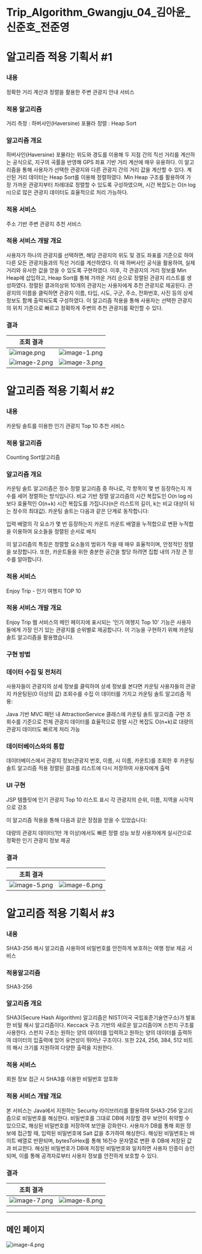 # Trip_Algorithm_Gwangju_04_김아윤_신준호_전준영

# 알고리즘 적용 기획서 \#1

### 내용 
정확한 거리 계산과 정렬을 활용한 주변 관광지 안내 서비스

### 적용 알고리즘
거리 측정 : 하버사인(Haversine) 포뮬라
정렬 : Heap Sort

### 알고리즘 개요
하버사인(Haversine) 포뮬라는 위도와 경도를 이용해 두 지점 간의 직선 거리를 계산하는 공식으로, 지구의 곡률을 반영해 GPS 좌표 기반 거리 계산에 매우 유용하다. 이 알고리즘을 통해 사용자가 선택한 관광지와 다른 관광지 간의 거리 값을 계산할 수 있다.
계산된 거리 데이터는 Heap Sort를 이용해 정렬하였다. Min Heap 구조를 활용하여 가장 가까운 관광지부터 차례대로 정렬할 수 있도록 구성하였으며, 시간 복잡도는 O(n log n)으로 많은 관광지 데이터도 효율적으로 처리 가능하다.

### 적용 서비스
주소 기반 주변 관광지 추천 서비스

### 적용 서비스 개발 개요
사용자가 하나의 관광지를 선택하면, 해당 관광지의 위도 및 경도 좌표를 기준으로 하여 다른 모든 관광지들과의 직선 거리를 계산하였다. 이 때 하버사인 공식을 활용하여, 실제 거리와 유사한 값을 얻을 수 있도록 구현하였다.
이후, 각 관광지의 거리 정보를 Min Heap에 삽입하고, Heap Sort를 통해 가까운 거리 순으로 정렬된 관광지 리스트를 생성하였다. 정렬된 결과의상위 10개의 관광지는 사용자에게 추천 관광지로 제공된다. 관광지의 이름을 클릭하면 관광지 이름, 타입, 시도, 구군, 주소, 전화번호, 사진 등의 상세 정보도 함께 출력되도록 구성하였다.
이 알고리즘 적용을 통해 사용자는 선택한 관광지의 위치 기준으로 빠르고 정확하게 주변의 추천 관광지를 확인할 수 있다.

### 결과
| 조회 결과 |  |
|------------|------------|
| ![image.png](./img/image.png) | ![image-1.png](./img/image-1.png) |
| ![image-2.png](./img/image-2.png) | ![image-3.png](./img/image-3.png) |


# 알고리즘 적용 기획서 \#2

### 내용 
카운팅 솔트를 이용한 인기 관광지 Top 10 추천 서비스

### 적용 알고리즘 
Counting Sort알고리즘

### 알고리즘 개요
카운팅 솔트 알고리즘은 정수 정렬 알고리즘 중 하나로, 각 항목이 몇 번 등장하는지 개수를 세어 정렬하는 방식입니다. 비교 기반 정렬 알고리즘의 시간 복잡도인 O(n log n)보다 효율적인 O(n+k) 시간 복잡도를 가집니다(n은 리스트의 길이, k는 비교 대상이 되는 정수의 최대값).
카운팅 솔트는 다음과 같은 단계로 동작합니다:

입력 배열의 각 요소가 몇 번 등장하는지 카운트
카운트 배열을 누적합으로 변환
누적합을 이용하여 요소들을 정렬된 순서로 배치

이 알고리즘의 특징은 정렬할 요소들의 범위가 작을 때 매우 효율적이며, 안정적인 정렬을 보장합니다. 
또한, 카운트들을 위한 충분한 공간을 할당 하려면 집합 내의 가장 큰 정수를 알아합니다.

### 적용 서비스 
Enjoy Trip - 인기 여행지 TOP 10

### 적용 서비스 개발 개요

Enjoy Trip 웹 서비스의 메인 페이지에 표시되는 '인기 여행지 Top 10' 기능은 
사용자들에게 가장 인기 있는 관광지를 순위별로 제공합니다. 
이 기능을 구현하기 위해 카운팅 솔트 알고리즘을 활용했습니다.

### 구현 방법

### 데이터 수집 및 전처리

사용자들이 관광지의 상세 정보를 클릭하여 상세 정보를 본다면 카운팅
사용자들의 관광지 카운팅된(0 이상의 값) 조회수를 수집
이 데이터를 가지고 카운팅 솔트 알고리즘 적용:

Java 기반 MVC 패턴 내 AttractionService 클래스에 카운팅 솔트 알고리즘 구현
조회수를 기준으로 전체 관광지 데이터를 효율적으로 정렬
시간 복잡도 O(n+k)로 대량의 관광지 데이터도 빠르게 처리 가능

### 데이터베이스와의 통합

데이터베이스에서 관광지 정보(관광지 번호, 이름, 시 이름, 카운트)를 조회한 후 카운팅 솔트 알고리즘 적용
정렬된 결과를 리스트에 다시 저장하여 사용자에게 출력

### UI 구현
JSP 템플릿에 인기 관광지 Top 10 리스트 표시
각 관광지의 순위, 이름, 지역을 시각적으로 강조

이 알고리즘 적용을 통해 다음과 같은 장점을 얻을 수 있었습니다:

대량의 관광지 데이터(1만 개 이상)에서도 빠른 정렬 성능 보장
사용자에게 실시간으로 정확한 인기 관광지 정보 제공

### 결과
| 조회 결과 |  |
|------------|------------|
| ![image-5.png](./img/image-5.png) | ![image-6.png](./img/image-6.png) |



# 알고리즘 적용 기획서 \#3
### 내용
SHA3-256 해시 알고리즘 사용하여 비밀번호를 안전하게 보호하는 여행 정보 제공 서비스

### 적용알고리즘
SHA3-256

### 알고리즘 개요
SHA3(Secure Hash Algorithm) 알고리즘은 NIST(미국 국립표준기술연구소)가 발표한 비밀 해시 알고리즘이다. Keccack 구조 기반의 새로운 알고리즘이며 스펀지 구조를 사용한다. 스펀지 구조는 원하는 양의 데이터를 입력하고 원하는 양의 데이터를 출력하여 데이터의 입출력에 있어 유연성이 뛰어난 구조이다. 또한 224, 256, 384, 512 비트의 해시 크기를 지원하여 다양한 출력을 지원한다.

### 적용 서비스
회원 정보 접근 시 SHA3를 이용한 비밀번호 암호화

### 적용 서비스 개발 개요 
본 서비스는 Java에서 지원하는 Security 라이브러리를 활용하여 SHA3-256 알고리즘으로 비밀번호를 해싱한다. 비밀번호를 그대로 DB에 저장할 경우 보안이 취약할 수 있으므로, 해싱된 비밀번호를 저장하여 보안을 강화한다. 사용자가 DB를 통해 회원 정보에 접근할 때, 입력된 비밀번호에 Salt 값을 추가하여 해싱한다. 해싱된 비밀번호는 바이트 배열로 반환되며, bytesToHex를 통해 16진수 문자열로 변환 후 DB에 저장된 값과 비교한다. 해싱된 비밀번호가 DB에 저장된 비밀번호와 일치하면 사용자 인증이 승인되며, 이를 통해 공격자로부터 사용자 정보를 안전하게 보호할 수 있다.

### 결과
| 조회 결과|  |
|------------|------------|
| ![image-7.png](./img/image-7.png) | ![image-8.png](./img/image-8.png) |


---
## 메인 페이지
![image-4.png](./img/image-4.png)
